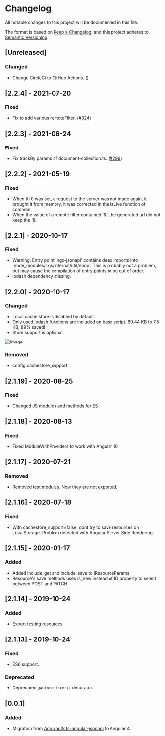 # Changelog

All notable changes to this project will be documented in this file.

The format is based on [Keep a Changelog](https://keepachangelog.com/en/1.0.0/), and this project adheres to [Semantic Versioning](https://semver.org/spec/v2.0.0.html).

## [Unreleased]

### Changed

- Change CircleCi to GitHub Actions. ([]())

## [2.2.4] - 2021-07-20

### Fixed

-   Fix to add various remoteFilter. ([#324](https://github.com/reyesoft/ngx-jsonapi/pull/324))

## [2.2.3] - 2021-06-24

### Fixed

-   Fix trackBy params of document-collection.ts. ([#299](https://github.com/reyesoft/ngx-jsonapi/pull/299))

## [2.2.2] - 2021-05-19

### Fixed

-   When ttl 0 was set, a request to the server was not made again, it brought it from memory, it was corrected in the isLive function of common.
-   When the value of a remote filter contained '&', the generated url did not keep the '&'.

## [2.2.1] - 2020-10-17

### Fixed

-   Warning: Entry point 'ngx-jsonapi' contains deep imports into 'node_modules/rxjs/internal/util/noop'. This is probably not a problem, but may cause the compilation of entry points to be out of order.
-   lodash dependency missing.

## [2.2.0] - 2020-10-17

### Changed

-   Local cache store is disabled by default.
-   Only used lodash functions are included on base script. 69.44 KB to 7.5 KB, 89% saved!
-   Store support is optional.

![image](https://user-images.githubusercontent.com/938894/96340064-d58a7500-106e-11eb-9181-464186f9e2f1.png)

### Removed

-   config.cachestore_support

## [2.1.19] - 2020-08-25

### Fixed

-   Changed JS modules and methods for ES

## [2.1.18] - 2020-08-13

### Fixed

-   Fixed ModuleWithProviders to work with Angular 10

## [2.1.17] - 2020-07-21

### Removed

-   Removed test modules. Now they are not exported.

## [2.1.16] - 2020-07-18

### Fixed

-   With cachestore_support=false, dont try to save resources on LocalStorage. Problem detected with Angular Server Side Rendering.

## [2.1.15] - 2020-01-17

### Added

-   Added include_get and include_save to IResourceParams
-   Resource's save methods uses is_new instead of ID property to select between POST and PATCH

## [2.1.14] - 2019-10-24

### Added

-   Export testing resources

## [2.1.13] - 2019-10-24

### Fixed

-   ES6 support.

### Deprecated

-   Deprecated `@Autoregister()` decorator.

## [0.0.1]

### Added

-   Migration from [AngularJS ts-angular-jsonapi](https://github.com/reyesoft/ts-angular-jsonapi) to Angular 4.
